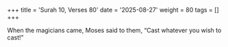 +++
title = 'Surah 10, Verses 80'
date = '2025-08-27'
weight = 80
tags = []
+++

When the magicians came, Moses said to them, “Cast whatever you wish to cast!”